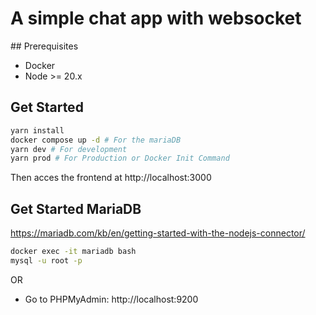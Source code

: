 # A simple chat app with websocket

## Prerequisites
- Docker
- Node >= 20.x

## Get Started
```bash
yarn install
docker compose up -d # For the mariaDB
yarn dev # For development
yarn prod # For Production or Docker Init Command
```
Then acces the frontend at http://localhost:3000

## Get Started MariaDB
https://mariadb.com/kb/en/getting-started-with-the-nodejs-connector/
```bash
docker exec -it mariadb bash
mysql -u root -p
```
OR
- Go to PHPMyAdmin: http://localhost:9200